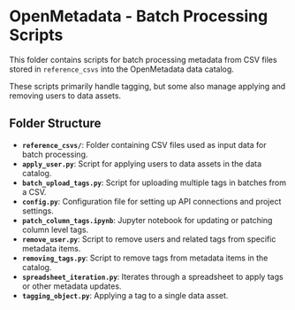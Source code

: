 # OpenMetadata - Batch Processing Scripts

This folder contains scripts for batch processing metadata from CSV files stored in `reference_csvs` into the OpenMetadata data catalog. 

These scripts primarily handle tagging, but some also manage applying and removing users to data assets.

## Folder Structure

- **`reference_csvs/`**: Folder containing CSV files used as input data for batch processing.
- **`apply_user.py`**: Script for applying users to data assets in the data catalog.
- **`batch_upload_tags.py`**: Script for uploading multiple tags in batches from a CSV.
- **`config.py`**: Configuration file for setting up API connections and project settings.
- **`patch_column_tags.ipynb`**: Jupyter notebook for updating or patching column level tags.
- **`remove_user.py`**: Script to remove users and related tags from specific metadata items.
- **`removing_tags.py`**: Script to remove tags from metadata items in the catalog.
- **`spreadsheet_iteration.py`**: Iterates through a spreadsheet to apply tags or other metadata updates.
- **`tagging_object.py`**: Applying a tag to a single data asset.